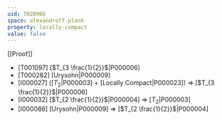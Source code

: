 ```yaml
---
uid: T020966
space: alexandroff-plank
property: locally-compact
value: false
---
```

[[Proof]]

* [T001097] [$T_{3 \frac{1}{2}}$|P000006]
* [T000282] [Urysohn|P000009]
* [I000027] ([$T_2$|P000003] + [Locally Compact|P000023]) => [$T_{3 \frac{1}{2}}$|P000006]
* [I000032] [$T_{2 \frac{1}{2}}$|P000004] => [$T_2$|P000003]
* [I000086] [Urysohn|P000009] => [$T_{2 \frac{1}{2}}$|P000004]

